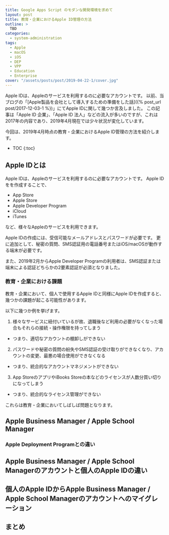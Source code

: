 ```yaml
---
title: Google Apps Script のモダンな開発環境を求めて
layout: post
title: 教育・企業におけるApple ID管理の方法
outline: >
  TBD
categories:
  - system-administration
tags:
  - Apple
  - macOS
  - iOS
  - DEP
  - VPP
  - Education
  - Enterprise
cover: "/assets/posts/post/2019-04-22-1/cover.jpg"
---
```


Apple IDは、Appleのサービスを利用するのに必要なアカウントです。
以前、当ブログの「[Apple製品を会社として導入するための準備をした話]({% post_url post/2017-12-03-1 %})」にてApple IDに関して幾つか言及しました。
この記事は「Apple ID 企業」、「Apple ID 法人」などの流入が多いのですが、これは2017年の内容であり、2019年4月現在では少々状況が変化しています。

今回は、2019年4月時点の教育・企業におけるApple ID管理の方法を紹介します。

* TOC
{:toc}

## Apple IDとは

Apple IDは、Appleのサービスを利用するのに必要なアカウントです。
Apple IDをを作成することで、

- App Store
- Apple Store
- Apple Developer Program
- iCloud
- iTunes

など、様々なAppleのサービスを利用できます。

Apple IDの作成には、受信可能なメールアドレスとパスワードが必要です。
更に追加として、秘密の質問、SMS認証用の電話番号またはiOS/macOSが動作する端末が必要です。

また、2019年2月からApple Developer Programの利用者は、SMS認証または端末による認証どちらかの2要素認証が必須となりました。

### 教育・企業における課題

教育・企業において、個人で使用するApple IDと同様にApple IDを作成すると、幾つかの課題が起こる可能性があります。

以下に幾つか例を挙げます。

1. 様々なサービスに紐付いているが故、退職後など利用の必要がなくなった場合もそれらの接続・操作権限を持ってしまう
  - つまり、適切なアカウントの棚卸しができない
2. パスワードや秘密の質問の紛失やSMS認証の受け取りができなくなり、アカウントの変更、最悪の場合使用ができなくなる
  - つまり、統合的なアカウントマネジメントができない
3. App StoreのアプリやiBooks Storeの本などのライセンスが人数分買い切りになってしまう
  - つまり、統合的なライセンス管理ができない

これらは教育・企業においてしばしば問題となります。

## Apple Business Manager / Apple School Manager

### Apple Deployment Programとの違い

## Apple Business Manager / Apple School Managerのアカウントと個人のApple IDの違い

## 個人のApple IDからApple Business Manager / Apple School Managerのアカウントへのマイグレーション

## まとめ
